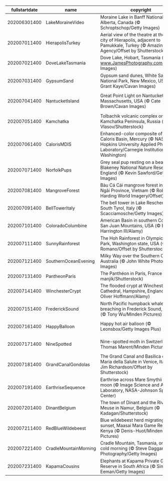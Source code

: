 |fullstartdate|name|copyright|title|image|
|--|--|--|--|--|
202006301400|LakeMoraineVideo|Moraine Lake in Banff National Park, Alberta, Canada (© Schroptschop/Getty Images)|Celebrating Canada Day|![](/en-AU/2020/07/202006301400LakeMoraineVideo.jpg)|
202007011400|HierapolisTurkey|Aerial view of the theatre at the ancient city of Hierapolis, adjacent to Pamukkale, Turkey (© Amazing Aerial Agency/Offset by Shutterstock)|Take in a historic show|![](/en-AU/2020/07/202007011400HierapolisTurkey.jpg)|
202007021400|DoveLakeTasmania|Dove Lake, Hobart, Tasmania (© www.JamesPhotography.com.au/Getty Images)|Tasmania’s loveliest lake|![](/en-AU/2020/07/202007021400DoveLakeTasmania.jpg)|
202007031400|GypsumSand|Gypsum sand dunes, White Sands National Park, New Mexico, USA (© Grant Kaye/Cavan Images)|Sands of time|![](/en-AU/2020/07/202007031400GypsumSand.jpg)|
202007041400|NantucketIsland|Great Point Light on Nantucket Island, Massachusetts, USA (© Cate Brown/Cavan Images)|There once was a lighthouse from...|![](/en-AU/2020/07/202007041400NantucketIsland.jpg)|
202007051400|Kamchatka|Tolbachik volcanic complex on the Kamchatka Peninsula, Russia (© Egor Vlasov/Shutterstock)|Welcome to the Ring of Fire|![](/en-AU/2020/07/202007051400Kamchatka.jpg)|
202007061400|CalorisMDIS|Enhanced-color composite of the Caloris Basin, Mercury (© NASA/Johns Hopkins University Applied Physics Laboratory/Carnegie Institution of Washington)|Mercury in retrograde|![](/en-AU/2020/07/202007061400CalorisMDIS.jpg)|
202007071400|NorfolkPups|Grey seal pup resting on a beach in Blakeney National Nature Reserve, England (© Kevin Sawford/Getty Images)|It's only Wednesday|![](/en-AU/2020/07/202007071400NorfolkPups.jpg)|
202007081400|MangroveForest|Bàu Cá Cái mangrove forest in Quảng Ngãi Province, Vietnam (© Robert Harding World Imagery/Offset)|How Quảng Ngãi got its grove back|![](/en-AU/2020/07/202007081400MangroveForest.jpg)|
202007091400|BellTowerItaly|The bell tower in Lake Reschen in South Tyrol, Italy (© Scacciamosche/Getty Images)|Italy’s submerged village|![](/en-AU/2020/07/202007091400BellTowerItaly.jpg)|
202007101400|ColoradoColumbine|American Basin in southern Colorado's San Juan Mountains, USA (© Blaine Harrington III/Alamy)|High alpine colour in Colorado|![](/en-AU/2020/07/202007101400ColoradoColumbine.jpg)|
202007111400|SunnyRainforest|The Hoh Rainforest in Olympic National Park, Washington state, USA (© Jorge Romano/Offset by Shutterstock)|Welcome to the Hoh|![](/en-AU/2020/07/202007111400SunnyRainforest.jpg)|
202007121400|SouthernOceanEvening|Milky Way over the Southern Ocean, Australia (© John White Photos/Getty Images)|Unique ocean views|![](/en-AU/2020/07/202007121400SouthernOceanEvening.jpg)|
202007131400|PantheonParis|The Panthéon in Paris, France (© manjik/Shutterstock)|Under Paris skies|![](/en-AU/2020/07/202007131400PantheonParis.jpg)|
202007141400|WinchesterCrypt|The flooded crypt at Winchester Cathedral, Hampshire, England (© Oliver Hoffmann/Alamy)|Who left the tub running?|![](/en-AU/2020/07/202007141400WinchesterCrypt.jpg)|
202007151400|FrederickSound|North Pacific humpback whale breaching in Frederick Sound, Alaska (© Tony Wu/Minden Pictures)|Summertime in Alaska|![](/en-AU/2020/07/202007151400FrederickSound.jpg)|
202007161400|HappyBalloon|Happy hot air balloon (© Leonsbox/Getty Images Plus)|Let's face it: It's World Emoji Day|![](/en-AU/2020/07/202007161400HappyBalloon.jpg)|
202007171400|NineSpotted|Nine-spotted moth in Switzerland (© Thomas Marent/Minden Pictures)|The moth wonderful creatures|![](/en-AU/2020/07/202007171400NineSpotted.jpg)|
202007181400|GrandCanalGondolas|The Grand Canal and Basilica di Santa Maria della Salute in Venice, Italy (© Jim Richardson/Offset by Shutterstock)|Venice by night|![](/en-AU/2020/07/202007181400GrandCanalGondolas.jpg)|
202007191400|EarthriseSequence|Earthrise across Mare Smythii on the moon (© Image Science and Analysis Laboratory, NASA-Johnson Space Center)|Earthrise on Moon Day|![](/en-AU/2020/07/202007191400EarthriseSequence.jpg)|
202007201400|DinantBelgium|The town of Dinant and the River Meuse in Namur, Belgium (© Kadagan/Shutterstock)|Belgium celebrates its independence|![](/en-AU/2020/07/202007201400DinantBelgium.jpg)|
202007211400|RedBlueWildebeest|Blue wildebeest herd migrating at sunset, Maasai Mara Game Reserve, Kenya (© Denis-Huot/Minden Pictures)|Wildebeest on the move|![](/en-AU/2020/07/202007211400RedBlueWildebeest.jpg)|
202007221400|CradleMountainMorning|Cradle Mountain, Tasmania, on a very cold morning (© Steve Daggar Photography/Getty Images)|Time for a winter walk?|![](/en-AU/2020/07/202007221400CradleMountainMorning.jpg)|
202007231400|KapamaCousins|Elephants at Kapama Private Game Reserve in South Africa (© Simon Eeman/Getty Images)|Trunks stick together|![](/en-AU/2020/07/202007231400KapamaCousins.jpg)|
